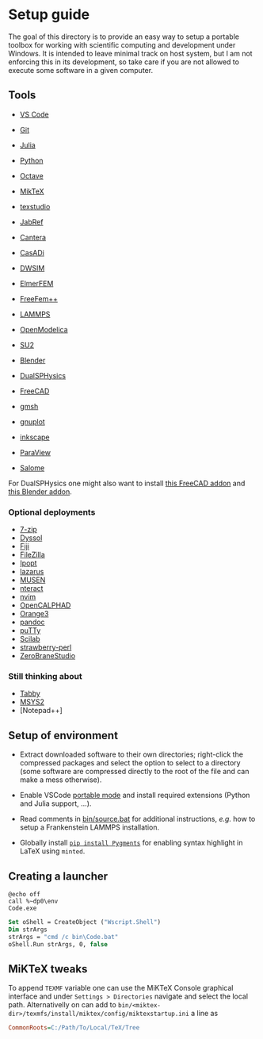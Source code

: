 # Setup guide

The goal of this directory is to provide an easy way to setup a portable toolbox for working with scientific computing and development under Windows. It is intended to leave minimal track on host system, but I am not enforcing this in its development, so take care if you are not allowed to execute some software in a given computer.

## Tools

- [VS Code](https://code.visualstudio.com/Download)
- [Git](https://git-scm.com/download/win)

- [Julia](https://julialang.org/downloads/)
- [Python](https://github.com/winpython/winpython/releases)
- [Octave](https://octave.org/download)

- [MikTeX](https://miktex.org/howto/portable-edition)
- [texstudio](https://www.texstudio.org/#download)
- [JabRef](https://www.fosshub.com/JabRef.html?dwl=JabRef-5.13.msi)

- [Cantera](https://github.com/Cantera/cantera/releases/tag/v3.0.0)
- [CasADi](https://web.casadi.org/get/)
- [DWSIM](https://dwsim.org/index.php/download/)
- [ElmerFEM](https://www.nic.funet.fi/pub/sci/physics/elmer/bin/windows/)
- [FreeFem++](https://github.com/FreeFem/FreeFem-sources/releases)
- [LAMMPS](https://packages.lammps.org/windows.html)
- [OpenModelica](https://openmodelica.org/download/download-windows/)
- [SU2](https://su2code.github.io/download.html)

- [Blender](https://www.blender.org/download/)
- [DualSPHysics](https://dual.sphysics.org/downloads/)
- [FreeCAD](https://www.freecad.org/downloads.php)
- [gmsh](https://gmsh.info/#Download)
- [gnuplot](https://sourceforge.net/projects/gnuplot/files/gnuplot/6.0.0/)
- [inkscape](https://inkscape.org/release/inkscape-1.3.2/windows/64-bit/)
- [ParaView](https://www.paraview.org/download/)
- [Salome](https://www.salome-platform.org/?page_id=2430)

For DualSPHysics one might also want to install [this FreeCAD addon](https://github.com/DualSPHysics/DesignSPHysics) and [this Blender addon](https://github.com/EPhysLab-UVigo/VisualSPHysics).

### Optional deployments

- [7-zip]()
- [Dyssol]()
- [Fiji]()
- [FileZilla]()
- [Ipopt]()
- [lazarus]()
- [MUSEN]()
- [nteract]()
- [nvim]()
- [OpenCALPHAD]()
- [Orange3]()
- [pandoc]()
- [puTTy]()
- [Scilab]()
- [strawberry-perl]()
- [ZeroBraneStudio]()

### Still thinking about

- [Tabby]()
- [MSYS2]()
- [Notepad++]

## Setup of environment

- Extract downloaded software to their own directories; right-click the compressed packages and select the option to select to a directory (some software are compressed directly to the root of the file and can make a mess otherwise).

- Enable VSCode [portable mode](https://code.visualstudio.com/docs/editor/portable) and install required extensions (Python and Julia support, ...).

- Read comments in [bin/source.bat](bin/source.bat) for additional instructions, *e.g.* how to setup a Frankenstein LAMMPS installation.

- Globally install [`pip install Pygments`](https://pygments.org/) for enabling syntax highlight in LaTeX using `minted`.

## Creating a launcher

```batch
@echo off
call %~dp0\env
Code.exe
```

```vb
Set oShell = CreateObject ("Wscript.Shell") 
Dim strArgs
strArgs = "cmd /c bin\Code.bat"
oShell.Run strArgs, 0, false
```

## MiKTeX tweaks

To append `TEXMF` variable one can use the MiKTeX Console graphical interface and under `Settings > Directories` navigate and select the local path. Alternativelly on can add to `bin/<miktex-dir>/texmfs/install/miktex/config/miktexstartup.ini` a line as

```ini
CommonRoots=C:/Path/To/Local/TeX/Tree
```
